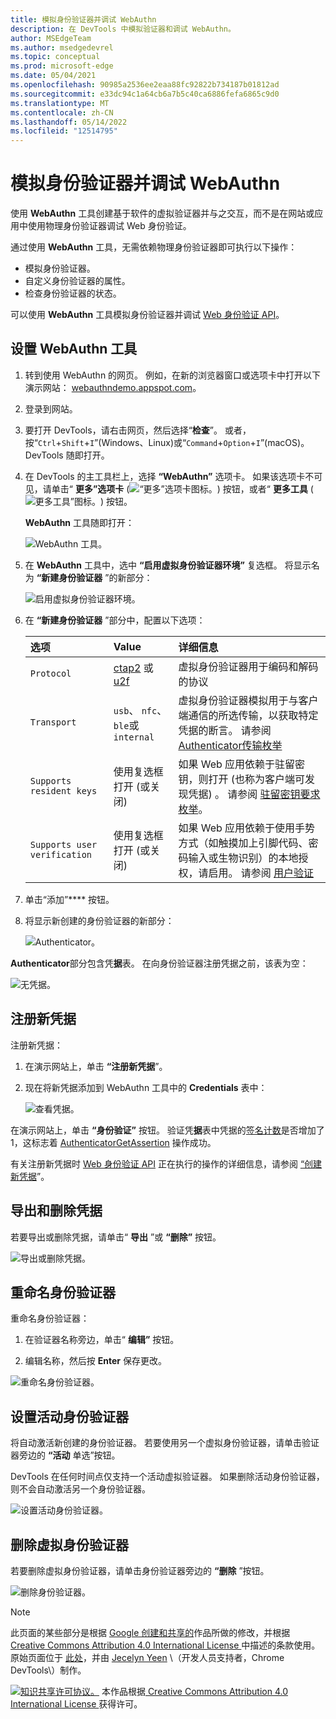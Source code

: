 ```yaml
---
title: 模拟身份验证器并调试 WebAuthn
description: 在 DevTools 中模拟验证器和调试 WebAuthn。
author: MSEdgeTeam
ms.author: msedgedevrel
ms.topic: conceptual
ms.prod: microsoft-edge
ms.date: 05/04/2021
ms.openlocfilehash: 90985a2536ee2eaa88fc92822b734187b01812ad
ms.sourcegitcommit: e33dc94c1a64cb6a7b5c40ca6886fefa6865c9d0
ms.translationtype: MT
ms.contentlocale: zh-CN
ms.lasthandoff: 05/14/2022
ms.locfileid: "12514795"
---
```

# <a name="emulate-authenticators-and-debug-webauthn"></a>模拟身份验证器并调试 WebAuthn

<!--todo: remove notice at bottom, or add notice here?-->

使用 **WebAuthn** 工具创建基于软件的虚拟验证器并与之交互，而不是在网站或应用中使用物理身份验证器调试 Web 身份验证。

通过使用 **WebAuthn** 工具，无需依赖物理身份验证器即可执行以下操作：

*  模拟身份验证器。
*  自定义身份验证器的属性。
*  检查身份验证器的状态。

可以使用 **WebAuthn** 工具模拟身份验证器并调试 [Web 身份验证 API](https://w3c.github.io/webauthn)。

<!-- For real-time updates on this feature in the Chromium open-source project, see Issue [#1034663](https://crbug.com/1034663). -->


<!-- ====================================================================== -->
## <a name="set-up-the-webauthn-tool"></a>设置 WebAuthn 工具

1. 转到使用 WebAuthn 的网页。  例如，在新的浏览器窗口或选项卡中打开以下演示网站： [webauthndemo.appspot.com](https://webauthndemo.appspot.com)。

1. 登录到网站。

1. 要打开 DevTools，请右击网页，然后选择“**检查**”。  或者，按“`Ctrl`+`Shift`+`I`”(Windows、Linux)或“`Command`+`Option`+`I`”(macOS)。  DevTools 随即打开。

1. 在 DevTools 的主工具栏上，选择 **“WebAuthn”** 选项卡。 如果该选项卡不可见，请单击“ **更多”选项卡** (![“更多”选项卡图标。](../media/more-tabs-icon-light-theme.png)) 按钮，或者“ **更多工具** (![更多工具”图标。](../media/more-tools-icon-light-theme.png)) 按钮。

   **WebAuthn** 工具随即打开：

   ![WebAuthn 工具。](../media/webauthn-webauthn-tab.msft.png)

1. 在 **WebAuthn** 工具中，选中 **“启用虚拟身份验证器环境”** 复选框。  将显示名为 **“新建身份验证器** ”的新部分：

   ![启用虚拟身份验证器环境。](../media/webauthn-enable-virtual-auth.msft.png)

1. 在 **“新建身份验证器** ”部分中，配置以下选项：

    | 选项 | Value | 详细信息 |
    |:--- |:--- |:--- |
    | `Protocol` | [ctap2](https://fidoalliance.org/specs/fido-v2.0-id-20180227/fido-client-to-authenticator-protocol-v2.0-id-20180227.html) 或 [u2f](https://fidoalliance.org/specs/fido-u2f-v1.2-ps-20170411/fido-u2f-overview-v1.2-ps-20170411.html) | 虚拟身份验证器用于编码和解码的协议 |
    | `Transport` |   `usb`、 `nfc`、 `ble`或 `internal` | 虚拟身份验证器模拟用于与客户端通信的所选传输，以获取特定凭据的断言。  请参阅[Authenticator传输枚举](https://w3c.github.io/webauthn#enum-transport) |
    |  `Supports resident keys` | 使用复选框打开 (或关闭)  | 如果 Web 应用依赖于驻留密钥，则打开 (也称为客户端可发现凭据) 。  请参阅 [驻留密钥要求枚举](https://w3c.github.io/webauthn#enum-residentKeyRequirement)。 |
    | `Supports user verification` | 使用复选框打开 (或关闭)  | 如果 Web 应用依赖于使用手势方式（如触摸加上引脚代码、密码输入或生物识别）的本地授权，请启用。  请参阅 [用户验证](https://w3c.github.io/webauthn#user-verification) |

1. 单击“添加”**** 按钮。

1. 将显示新创建的身份验证器的新部分：

   ![Authenticator。](../media/webauthn-authenticator.msft.png)

**Authenticator**部分包含凭**据**表。  在向身份验证器注册凭据之前，该表为空：

![无凭据。](../media/webauthn-no-cred.msft.png)


<!-- ====================================================================== -->
## <a name="register-a-new-credential"></a>注册新凭据

注册新凭据：

1. 在演示网站上，单击 **“注册新凭据**”。

1. 现在将新凭据添加到 WebAuthn 工具中的 **Credentials** 表中：

   ![查看凭据。](../media/webauthn-view-cred.msft.png)

在演示网站上，单击 **“身份验证”** 按钮。  验证凭**据**表中凭据的[签名计数](https://w3c.github.io/webauthn/#sctn-sign-counter)是否增加了 1，这标志着 [AuthenticatorGetAssertion](https://w3c.github.io/webauthn#authenticatorgetassertion) 操作成功。

有关注册新凭据时 [Web 身份验证 API](https://w3c.github.io/webauthn) 正在执行的操作的详细信息，请参阅 [“创建新凭据](https://w3c.github.io/webauthn#sctn-createCredential)”。


<!-- ====================================================================== -->
## <a name="export-and-remove-credentials"></a>导出和删除凭据

若要导出或删除凭据，请单击“ **导出** ”或 **“删除”** 按钮。

![导出或删除凭据。](../media/webauthn-export-remove.msft.png)


<!-- ====================================================================== -->
## <a name="rename-an-authenticator"></a>重命名身份验证器

重命名身份验证器：

1. 在验证器名称旁边，单击“ **编辑”** 按钮。

1. 编辑名称，然后按 **Enter** 保存更改。

![重命名身份验证器。](../media/webauthn-rename.msft.png)


<!-- ====================================================================== -->
## <a name="set-the-active-authenticator"></a>设置活动身份验证器

将自动激活新创建的身份验证器。  若要使用另一个虚拟身份验证器，请单击验证器旁边的 **“活动** 单选”按钮。

DevTools 在任何时间点仅支持一个活动虚拟验证器。  如果删除活动身份验证器，则不会自动激活另一个身份验证器。

![设置活动身份验证器。](../media/webauthn-set-active.msft.png)


<!-- ====================================================================== -->
## <a name="remove-a-virtual-authenticator"></a>删除虚拟身份验证器

若要删除虚拟身份验证器，请单击身份验证器旁边的 **“删除** ”按钮。

![删除身份验证器。](../media/webauthn-remove-authenticator.msft.png)


<!--todo: remove this notice, or add notice at top?-->

<!-- ====================================================================== -->
> [!NOTE]
> 此页面的某些部分是根据 [Google 创建和共享的](https://developers.google.com/terms/site-policies)作品所做的修改，并根据[ Creative Commons Attribution 4.0 International License ](https://creativecommons.org/licenses/by/4.0)中描述的条款使用。
> 原始页面位于 [此处](https://developers.google.com/web/tools/chrome-devtools/webauthn/index)，并由 [Jecelyn Yeen](https://developers.google.com/web/resources/contributors#jecelyn-yeen)  \（开发人员支持者，Chrome DevTools\）制作。

[![知识共享许可协议。](https://i.creativecommons.org/l/by/4.0/88x31.png)](https://creativecommons.org/licenses/by/4.0)
本作品根据[ Creative Commons Attribution 4.0 International License ](https://creativecommons.org/licenses/by/4.0)获得许可。
